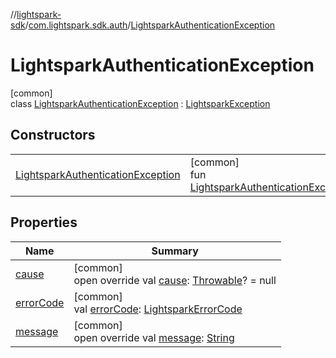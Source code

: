 //[lightspark-sdk](../../../index.md)/[com.lightspark.sdk.auth](../index.md)/[LightsparkAuthenticationException](index.md)

# LightsparkAuthenticationException

[common]\
class [LightsparkAuthenticationException](index.md) : [LightsparkException](../../com.lightspark.sdk/-lightspark-exception/index.md)

## Constructors

| | |
|---|---|
| [LightsparkAuthenticationException](-lightspark-authentication-exception.md) | [common]<br>fun [LightsparkAuthenticationException](-lightspark-authentication-exception.md)() |

## Properties

| Name | Summary |
|---|---|
| [cause](../../com.lightspark.sdk/-lightspark-exception/cause.md) | [common]<br>open override val [cause](../../com.lightspark.sdk/-lightspark-exception/cause.md): [Throwable](https://kotlinlang.org/api/latest/jvm/stdlib/kotlin/-throwable/index.html)? = null |
| [errorCode](../../com.lightspark.sdk/-lightspark-exception/error-code.md) | [common]<br>val [errorCode](../../com.lightspark.sdk/-lightspark-exception/error-code.md): [LightsparkErrorCode](../../com.lightspark.sdk/-lightspark-error-code/index.md) |
| [message](../../com.lightspark.sdk/-lightspark-exception/message.md) | [common]<br>open override val [message](../../com.lightspark.sdk/-lightspark-exception/message.md): [String](https://kotlinlang.org/api/latest/jvm/stdlib/kotlin/-string/index.html) |
